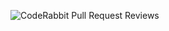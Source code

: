![CodeRabbit Pull Request Reviews](https://img.shields.io/coderabbit/prs/github/WH2zzZ/wh-store?utm_source=oss&utm_medium=github&utm_campaign=WH2zzZ%2Fwh-store&labelColor=171717&color=FF570A&link=https%3A%2F%2Fcoderabbit.ai&label=CodeRabbit+Reviews)
